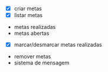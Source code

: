 - [x] criar metas
- [x] listar metas
- metas realizadas
- metas abertas
- [x] marcar/desmarcar metas realizadas
- remover metas
- sistema de mensagem